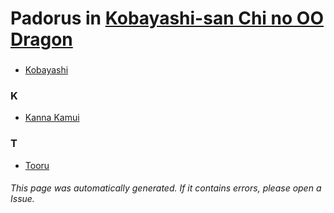 # Padorus in [Kobayashi-san Chi no OO Dragon](https://myanimelist.net/anime/35145/Kobayashi-san_Chi_no_OO_Dragon)

###  
* [ Kobayashi](https://github.com/shadow578/Project-Padoru/blob/master/table-of-contents/characters/Kobayashi.md)

### K
* [Kanna Kamui](https://github.com/shadow578/Project-Padoru/blob/master/table-of-contents/characters/KannaKamui.md)

### T
* [Tooru](https://github.com/shadow578/Project-Padoru/blob/master/table-of-contents/characters/Tooru.md)

###### This page was automatically generated. If it contains errors, please open a Issue.
